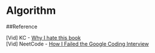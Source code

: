 # Algorithm

##Reference

[Vid] KC - [Why I hate this book](https://www.youtube.com/watch?v=Cs503yhoRKQ) \
[Vid] NeetCode - [How I Failed the Google Coding Interview](https://www.youtube.com/watch?v=4SUJt3dP2Jc&ab_channel=NeetCode)